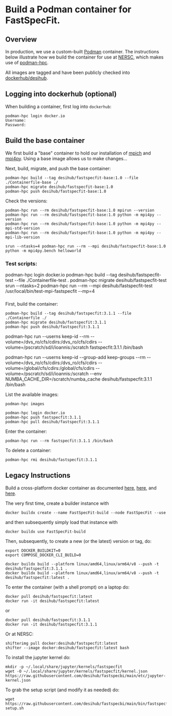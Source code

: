 # Build a Podman container for FastSpecFit.

## Overview

In production, we use a custom-built [Podman](https://podman.io) container. The
instructions below illustrate how we build the container for use at
[NERSC](https://docs.nersc.gov), which makes use of
[podman-hpc](https://docs.nersc.gov/development/containers/podman-hpc/overview).

All images are tagged and have been publicly checked into
[dockerhub/desihub](https://hub.docker.com/orgs/desihub/repositories).

## Logging into dockerhub (optional)

When building a container, first log into `dockerhub`:
```
podman-hpc login docker.io
Username:
Password:
```

## Build the base container

We first build a "base" container to hold our installation of
[mpich](https://www.mpich.org/) and
[mpi4py](https://mpi4py.readthedocs.io/en/stable/). Using a base image allows us
to make changes...


Next, build, migrate, and push the base container:
```
podman-hpc build --tag desihub/fastspecfit-base:1.0 --file ./Containerfile-base ./
podman-hpc migrate desihub/fastspecfit-base:1.0
podman-hpc push desihub/fastspecfit-base:1.0
```

Check the versions:
```
podman-hpc run --rm desihub/fastspecfit-base:1.0 mpirun --version
podman-hpc run --rm desihub/fastspecfit-base:1.0 python -m mpi4py --version
podman-hpc run --rm desihub/fastspecfit-base:1.0 python -m mpi4py --mpi-std-version
podman-hpc run --rm desihub/fastspecfit-base:1.0 python -m mpi4py --mpi-lib-version
```

```
srun --ntasks=4 podman-hpc run --rm --mpi desihub/fastspecfit-base:1.0 python -m mpi4py.bench helloworld
```


### Test scripts:
podman-hpc login docker.io
podman-hpc build --tag desihub/fastspecfit-test --file ./Containerfile-test .
podman-hpc migrate desihub/fastspecfit-test
srun --ntasks=2 podman-hpc run --rm --mpi desihub/fastspecfit-test /usr/local/bin/test-mpi-fastspecfit --mp=4


###

First, build the container:
```
podman-hpc build --tag desihub/fastspecfit:3.1.1 --file ./Containerfile ./
podman-hpc migrate desihub/fastspecfit:3.1.1
podman-hpc push desihub/fastspecfit:3.1.1
```

podman-hpc run --userns keep-id --rm --volume=/dvs_ro/cfs/cdirs:/dvs_ro/cfs/cdirs --volume=/pscratch/sd/i/ioannis:/scratch fastspecfit:3.1.1 /bin/bash

podman-hpc run --userns keep-id --group-add keep-groups --rm --volume=/dvs_ro/cfs/cdirs:/dvs_ro/cfs/cdirs --volume=/global/cfs/cdirs:/global/cfs/cdirs --volume=/pscratch/sd/i/ioannis:/scratch --env NUMBA_CACHE_DIR=/scratch/numba_cache desihub/fastspecfit:3.1.1 /bin/bash

List the available images:
```
podman-hpc images
```


```
podman-hpc login docker.io
podman-hpc push fastspecfit:3.1.1
podman-hpc pull desihub/fastspecfit:3.1.1
```

Enter the container:
```
podman-hpc run --rm fastspecfit:3.1.1 /bin/bash
```

To delete a container:
```
podman-hpc rmi desihub/fastspecfit:3.1.1
```

Legacy Instructions
-------------------

Build a cross-platform docker container as documented [here](https://www.docker.com/blog/faster-multi-platform-builds-dockerfile-cross-compilation-guide), [here](https://blog.jaimyn.dev/how-to-build-multi-architecture-docker-images-on-an-m1-mac/), and [here](https://docs.nersc.gov/development/shifter/how-to-use/).

The very first time, create a builder instance with
```
docker buildx create --name FastSpecFit-build --node FastSpecFit --use
```
and then subsequently simply load that instance with
```
docker buildx use FastSpecFit-build
```

Then, subsequently, to create a new (or the latest) version or tag, do:
```
export DOCKER_BUILDKIT=0
export COMPOSE_DOCKER_CLI_BUILD=0

docker buildx build --platform linux/amd64,linux/arm64/v8 --push -t desihub/fastspecfit:3.1.1 .
docker buildx build --platform linux/amd64,linux/arm64/v8 --push -t desihub/fastspecfit:latest .
```

To enter the container (with a shell prompt) on a laptop do:
```
docker pull desihub/fastspecfit:latest
docker run -it desihub/fastspecfit:latest
```
or
```
docker pull desihub/fastspecfit:3.1.1
docker run -it desihub/fastspecfit:3.1.1
```

Or at NERSC:
```
shifterimg pull docker:desihub/fastspecfit:latest
shifter --image docker:desihub/fastspecfit:latest bash
```

To install the jupyter kernel do:
```
mkdir -p ~/.local/share/jupyter/kernels/fastspecfit
wget -O ~/.local/share/jupyter/kernels/fastspecfit/kernel.json https://raw.githubusercontent.com/desihub/fastspecbi/main/etc/jupyter-kernel.json
```

To grab the setup script (and modify it as needed) do:
```
wget https://raw.githubusercontent.com/desihub/fastspecbi/main/bin/fastspecfit-setup.sh
```

